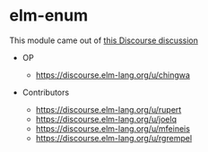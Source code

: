 # elm-enum

This module came out of [this Discourse discussion](https://discourse.elm-lang.org/t/how-to-do-enums-in-elm/1353)

- OP
  - https://discourse.elm-lang.org/u/chingwa

- Contributors
  - https://discourse.elm-lang.org/u/rupert
  - https://discourse.elm-lang.org/u/joelq
  - https://discourse.elm-lang.org/u/mfeineis
  - https://discourse.elm-lang.org/u/rgrempel
